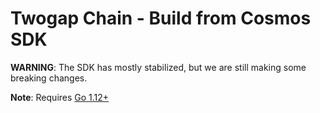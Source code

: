 # Twogap Chain - Build from Cosmos SDK

**WARNING**: The SDK has mostly stabilized, but we are still making some
breaking changes.

**Note**: Requires [Go 1.12+](https://golang.org/dl/)